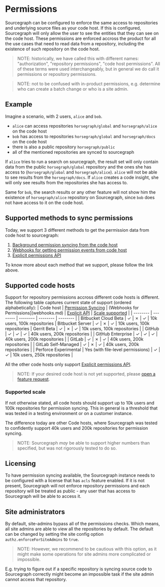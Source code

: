 # Permissions

Sourcegraph can be configured to enforce the same access to repositories and underlying source files as your code host.
If this is configured, Sourcegraph will only allow the user to see the entities that they can see on the code host.
These permissions are enforced accross the product for all the use cases that need to read data from a repository, including
the existence of such repository on the code host.

> NOTE: historically, we have called this with different names: "authorization", "repository permissions", "code 
host permissions". All of these terms were used interchangeably, but in general we do call it permissions or repository permissions.

> NOTE: not to be confused with in-product permissions, e.g. determine who can create a batch change or who is a site admin.

## Example

Imagine a scenario, with 2 users, `alice` and `bob`. 

- `alice` can access repositories `horsegraph/global` and `horsegraph/alice` on the code host
- `bob` has access to repositories `horsegraph/global` and `horsegraph/docs` on the code host
- there is also a public repository `horsegraph/public`
- all of the mentioned repositories are synced to sourcegraph

If `alice` tries to run a search on sourcegraph, the result set will only contain data from the public `horsegraph/global` repository 
and the ones she has access to (`horsegraph/global` and `horsegraph/alice`). `alice` will not be able to see results
from the `horsegraph/docs`. If `alice` creates a code insight, she will only see results from the repositories she has access to.

Same for `bob`, the search results or any other feature will not show him the existence of `horsegraph/alice` repository on 
Sourcegraph, since `bob` does not have access to it on the code host.

## Supported methods to sync permissions

Today, we support 3 different methods to get the permission data from code host to sourcegraph:

1. [Background permission syncing from the code host](syncing.md)
1. [Webhooks for getting permission events from code host](webhooks.md)
1. [Explicit permissions API](api.md)

To know more about each method that we support, please follow the link above.

## Supported code hosts

Support for repository permissions accross different code hosts is different. The following table captures current state of support (ordered alphabetically):
| Code host | [Permission Syncing](syncing.md) | (Webhooks for Permissions](webhooks.md) | [Explicit API](api.md) | [Scale supported](#supported-scale) |
| -------- | -------- | -------- | -------- | -------- |
| Bitbucket Cloud <span class="badge badge-beta">Beta</span> | ✓ | ✗ | ✓ | 10k users, 100k repositories
| Bitbucket Server | ✓ | ✗ | ✓ | 10k users, 100k repositories
| Gerrit <span class="badge badge-beta">Beta</span> | ✓ | ✗ | ✓ | 10k users, 100k repositories |
| GitHub   | ✓ | ✓ | ✓ | 40k users, 200k repositories |
| GitHub Enterprise | ✓ | ✓ | ✓ | 40k users, 200k repositories |
| GitLab | ✓ | ✗ | ✓ | 40k users, 200k repositories |
| GitLab Self-Managed | ✓ | ✗ | ✓ | 40k users, 200k repositories |
| Perforce <span class="badge badge-experimental">Experimental</span> | Yes <span class="badge">(with file-level permissions)</span> | ✓ | ✓ | 10k users, 250k repositories |

All the other code hosts only support [Explicit permissions API](./api.md). 

<span class="virtual-br"></span>

> NOTE: If your desired code host is not yet supported, please [open a feature request](https://github.com/sourcegraph/sourcegraph/issues/new?template=feature_request.md).

### Supported scale

If not otherwise stated, all code hosts should support up to 10k users and 100k repositories for permission syncing. 
This in general is a threshold that was tested in a testing environment or on a customer instance.

The difference today are other Code hosts, where Sourcegraph was tested to confidently support 40k users and 200k repositories for permission syncing.

> NOTE: Sourcegraph *may* be able to support higher numbers than specified, but was not rigorously tested to do so.
## Licensing

To have permission syncing available, the Sourcegraph instance needs to be configured with a license that has `acls` feature enabled.
If it is not present, Sourcegraph will not enforce repository permissions and each repository will be treated as 
public - any user that has access to Sourcegraph will be able to access it.

## Site administrators

By default, site-admins bypass all of the permissions checks. Which means, all site admins are able to view all the repositories by default.
The default can be changed by setting the site config option `authz.enforceForSiteAdmins` to `true`.

> NOTE: However, we recommend to be cautious with this option, as it might make some operations for site admins more complicated or impossible. 

E.g. trying to figure out if a specific repository is syncing source code to Sourcegraph correctly 
might become an impossible task if the site admin cannot access that repository.
